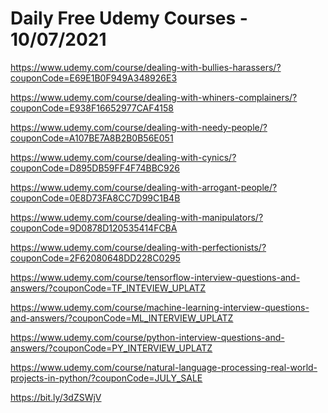 # Daily Free Udemy Courses - 10/07/2021

https://www.udemy.com/course/dealing-with-bullies-harassers/?couponCode=E69E1B0F949A348926E3
https://www.udemy.com/course/dealing-with-whiners-complainers/?couponCode=E938F16652977CAF4158
https://www.udemy.com/course/dealing-with-needy-people/?couponCode=A107BE7A8B2B0B56E051
https://www.udemy.com/course/dealing-with-cynics/?couponCode=D895DB59FF4F74BBC926
https://www.udemy.com/course/dealing-with-arrogant-people/?couponCode=0E8D73FA8CC7D99C1B4B
https://www.udemy.com/course/dealing-with-manipulators/?couponCode=9D0878D120535414FCBA
https://www.udemy.com/course/dealing-with-perfectionists/?couponCode=2F62080648DD228C0295
https://www.udemy.com/course/tensorflow-interview-questions-and-answers/?couponCode=TF_INTEVIEW_UPLATZ
https://www.udemy.com/course/machine-learning-interview-questions-and-answers/?couponCode=ML_INTERVIEW_UPLATZ
https://www.udemy.com/course/python-interview-questions-and-answers/?couponCode=PY_INTERVIEW_UPLATZ
https://www.udemy.com/course/natural-language-processing-real-world-projects-in-python/?couponCode=JULY_SALE
https://bit.ly/3dZSWjV
